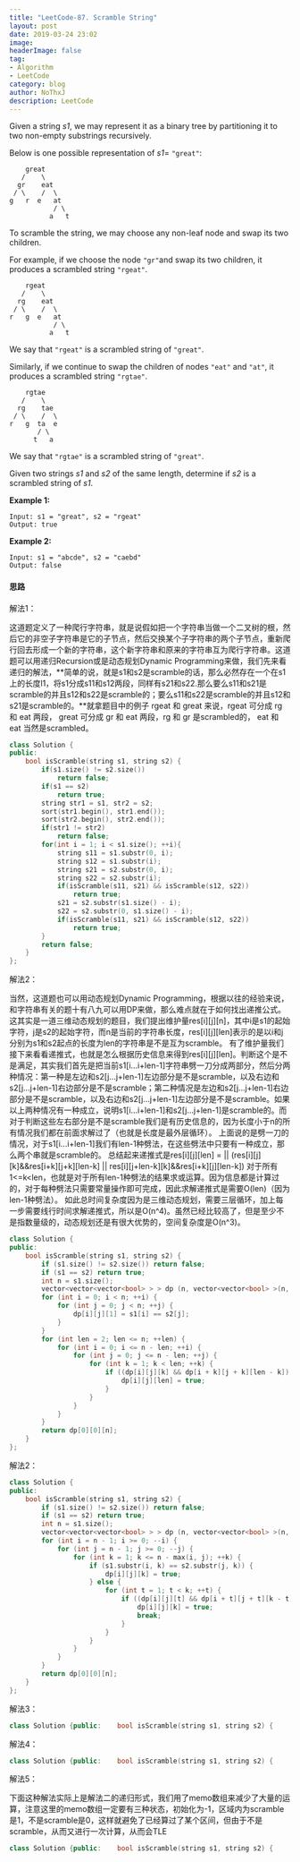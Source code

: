 ```yaml
---
title: "LeetCode-87. Scramble String"
layout: post
date: 2019-03-24 23:02
image: 
headerImage: false
tag:
- Algorithm
- LeetCode
category: blog
author: NoThxJ
description: LeetCode
---
```


Given a string *s1*, we may represent it as a binary tree by partitioning it to two non-empty substrings recursively.

Below is one possible representation of *s1*= `"great"`:

```
    great
   /    \
  gr    eat
 / \    /  \
g   r  e   at
           / \
          a   t
```

To scramble the string, we may choose any non-leaf node and swap its two children.

For example, if we choose the node `"gr"`and swap its two children, it produces a scrambled string `"rgeat"`.

```
    rgeat
   /    \
  rg    eat
 / \    /  \
r   g  e   at
           / \
          a   t
```

We say that `"rgeat"` is a scrambled string of `"great"`.

Similarly, if we continue to swap the children of nodes `"eat"` and `"at"`, it produces a scrambled string `"rgtae"`.

```
    rgtae
   /    \
  rg    tae
 / \    /  \
r   g  ta  e
       / \
      t   a
```

We say that `"rgtae"` is a scrambled string of `"great"`.

Given two strings *s1* and *s2* of the same length, determine if *s2* is a scrambled string of *s1*.

**Example 1:**

```
Input: s1 = "great", s2 = "rgeat"
Output: true
```

**Example 2:**

```
Input: s1 = "abcde", s2 = "caebd"
Output: false
```

#### 思路

解法1：

这道题定义了一种爬行字符串，就是说假如把一个字符串当做一个二叉树的根，然后它的非空子字符串是它的子节点，然后交换某个子字符串的两个子节点，重新爬行回去形成一个新的字符串，这个新字符串和原来的字符串互为爬行字符串。这道题可以用递归Recursion或是动态规划Dynamic Programming来做，我们先来看递归的解法，**简单的说，就是s1和s2是scramble的话，那么必然存在一个在s1上的长度l1，将s1分成s11和s12两段，同样有s21和s22.那么要么s11和s21是scramble的并且s12和s22是scramble的；要么s11和s22是scramble的并且s12和s21是scramble的。**就拿题目中的例子 rgeat 和 great 来说，rgeat 可分成 rg 和 eat 两段， great 可分成 gr 和 eat 两段，rg 和 gr 是scrambled的， eat 和 eat 当然是scrambled。

```c++
class Solution {
public:
    bool isScramble(string s1, string s2) {
        if(s1.size() != s2.size())
            return false;
        if(s1 == s2)
            return true;
        string str1 = s1, str2 = s2;
        sort(str1.begin(), str1.end());
        sort(str2.begin(), str2.end());
        if(str1 != str2)
            return false;
        for(int i = 1; i < s1.size(); ++i){
            string s11 = s1.substr(0, i);
            string s12 = s1.substr(i);
            string s21 = s2.substr(0, i);
            string s22 = s2.substr(i);
            if(isScramble(s11, s21) && isScramble(s12, s22))
                return true;
            s21 = s2.substr(s1.size() - i);
            s22 = s2.substr(0, s1.size() - i);
            if(isScramble(s11, s21) && isScramble(s12, s22))
                return true;
        }
        return false;
    }
};
```

解法2：

当然，这道题也可以用动态规划Dynamic Programming，根据以往的经验来说，和字符串有关的题十有八九可以用DP来做，那么难点就在于如何找出递推公式。这其实是一道三维动态规划的题目，我们提出维护量res[i][j][n]，其中i是s1的起始字符，j是s2的起始字符，而n是当前的字符串长度，res[i][j][len]表示的是以i和j分别为s1和s2起点的长度为len的字符串是不是互为scramble。
有了维护量我们接下来看看递推式，也就是怎么根据历史信息来得到res[i][j][len]。判断这个是不是满足，其实我们首先是把当前s1[i...i+len-1]字符串劈一刀分成两部分，然后分两种情况：第一种是左边和s2[j...j+len-1]左边部分是不是scramble，以及右边和s2[j...j+len-1]右边部分是不是scramble；第二种情况是左边和s2[j...j+len-1]右边部分是不是scramble，以及右边和s2[j...j+len-1]左边部分是不是scramble。如果以上两种情况有一种成立，说明s1[i...i+len-1]和s2[j...j+len-1]是scramble的。而对于判断这些左右部分是不是scramble我们是有历史信息的，因为长度小于n的所有情况我们都在前面求解过了（也就是长度是最外层循环）。
上面说的是劈一刀的情况，对于s1[i...i+len-1]我们有len-1种劈法，在这些劈法中只要有一种成立，那么两个串就是scramble的。
总结起来递推式是res[i][j][len] = || (res[i][j][k]&&res[i+k][j+k][len-k] || res[i][j+len-k][k]&&res[i+k][j][len-k]) 对于所有1<=k<len，也就是对于所有len-1种劈法的结果求或运算。因为信息都是计算过的，对于每种劈法只需要常量操作即可完成，因此求解递推式是需要O(len)（因为len-1种劈法）。
如此总时间复杂度因为是三维动态规划，需要三层循环，加上每一步需要线行时间求解递推式，所以是O(n^4)。虽然已经比较高了，但是至少不是指数量级的，动态规划还是有很大优势的，空间复杂度是O(n^3)。

```C++
class Solution {
public:
    bool isScramble(string s1, string s2) {
        if (s1.size() != s2.size()) return false;
        if (s1 == s2) return true;
        int n = s1.size();
        vector<vector<vector<bool> > > dp (n, vector<vector<bool> >(n, vector<bool>(n + 1, false)));
        for (int i = 0; i < n; ++i) {
            for (int j = 0; j < n; ++j) {
                dp[i][j][1] = s1[i] == s2[j];
            }
        }
        for (int len = 2; len <= n; ++len) {
            for (int i = 0; i <= n - len; ++i) {
                for (int j = 0; j <= n - len; ++j) {
                    for (int k = 1; k < len; ++k) {
                        if ((dp[i][j][k] && dp[i + k][j + k][len - k]) || (dp[i + k][j][len - k] && dp[i][j + len - k][k])) {
                            dp[i][j][len] = true;
                        }
                    }
                }
            }
        }
        return dp[0][0][n];
    }
};
```

解法2：

```c++
class Solution {
public:
    bool isScramble(string s1, string s2) {
        if (s1.size() != s2.size()) return false;
        if (s1 == s2) return true;
        int n = s1.size();
        vector<vector<vector<bool> > > dp (n, vector<vector<bool> >(n, vector<bool>(n + 1, false)));
        for (int i = n - 1; i >= 0; --i) {
            for (int j = n - 1; j >= 0; --j) {
                for (int k = 1; k <= n - max(i, j); ++k) {
                    if (s1.substr(i, k) == s2.substr(j, k)) {
                        dp[i][j][k] = true;
                    } else {
                        for (int t = 1; t < k; ++t) {
                            if ((dp[i][j][t] && dp[i + t][j + t][k - t]) || (dp[i][j + k - t][t] && dp[i + t][j][k - t])) {
                                dp[i][j][k] = true;
                                break;
                            }
                        }
                    }
                }
            }
        }
        return dp[0][0][n];
    }
};
```

解法3：

```c++
class Solution {public:    bool isScramble(string s1, string s2) {        if (s1.size() != s2.size()) return false;        if (s1 == s2) return true;        int n = s1.size();        vector<vector<vector<bool> > > dp (n, vector<vector<bool> >(n, vector<bool>(n + 1, false)));        for (int i = n - 1; i >= 0; --i) {            for (int j = n - 1; j >= 0; --j) {                for (int k = 1; k <= n - max(i, j); ++k) {                    if (s1.substr(i, k) == s2.substr(j, k)) {                        dp[i][j][k] = true;                    } else {                        for (int t = 1; t < k; ++t) {                            if ((dp[i][j][t] && dp[i + t][j + t][k - t]) || (dp[i][j + k - t][t] && dp[i + t][j][k - t])) {                                dp[i][j][k] = true;                                break;                            }                        }                    }                }            }        }        return dp[0][0][n];    }};
```

解法4：

```c++
class Solution {public:    bool isScramble(string s1, string s2) {        if (s1 == s2) return true;        if (s1.size() != s2.size()) return false;        int n = s1.size(), m[26] = {0};        for (int i = 0; i < n; ++i) {            ++m[s1[i] - 'a'];            --m[s2[i] - 'a'];        }        for (int i = 0; i < 26; ++i) {            if (m[i] != 0) return false;        }        for (int i = 1; i < n; ++i) {            if ((isScramble(s1.substr(0, i), s2.substr(0, i)) && isScramble(s1.substr(i), s2.substr(i))) || (isScramble(s1.substr(0, i), s2.substr(n - i)) && isScramble(s1.substr(i), s2.substr(0, n - i)))) {                return true;            }        }        return false;    }};
```

解法5：

下面这种解法实际上是解法二的递归形式，我们用了memo数组来减少了大量的运算，注意这里的memo数组一定要有三种状态，初始化为-1，区域内为scramble是1，不是scramble是0，这样就避免了已经算过了某个区间，但由于不是scramble，从而又进行一次计算，从而会TLE

```c++
class Solution {public:    bool isScramble(string s1, string s2) {        if (s1 == s2) return true;        if (s1.size() != s2.size()) return false;        int n = s1.size();        vector<vector<vector<int>>> memo(n, vector<vector<int>>(n, vector<int>(n + 1, -1)));        return helper(s1, s2, 0, 0, n, memo);    }    bool helper(string& s1, string& s2, int idx1, int idx2, int len, vector<vector<vector<int>>>& memo) {        if (len == 0) return true;        if (len == 1) memo[idx1][idx2][len] = s1[idx1] == s2[idx2];        if (memo[idx1][idx2][len] != -1) return memo[idx1][idx2][len];        for (int k = 1; k < len; ++k) {            if ((helper(s1, s2, idx1, idx2, k, memo) && helper(s1, s2, idx1 + k, idx2 + k, len - k, memo)) || (helper(s1, s2, idx1, idx2 + len - k, k, memo) && helper(s1, s2, idx1 + k, idx2, len - k, memo))) {                return memo[idx1][idx2][len] = 1;            }        }        return memo[idx1][idx2][len] = 0;    }};
```

